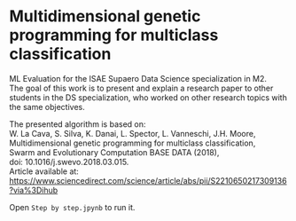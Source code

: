 # Multidimensional genetic programming for multiclass classification
ML Evaluation for the ISAE Supaero Data Science specialization in M2.  
The goal of this work is to present and explain a research paper to other students in the DS specialization, who worked on other research topics with the same objectives.

The presented algorithm is based on:  
W. La Cava, S. Silva, K. Danai, L. Spector, L. Vanneschi, J.H. Moore,  
Multidimensional genetic programming for multiclass classification,  
Swarm and Evolutionary Computation BASE DATA (2018),  
doi: 10.1016/j.swevo.2018.03.015.  
Article available at: https://www.sciencedirect.com/science/article/abs/pii/S2210650217309136?via%3Dihub  
  
Open `Step by step.jpynb` to run it.

